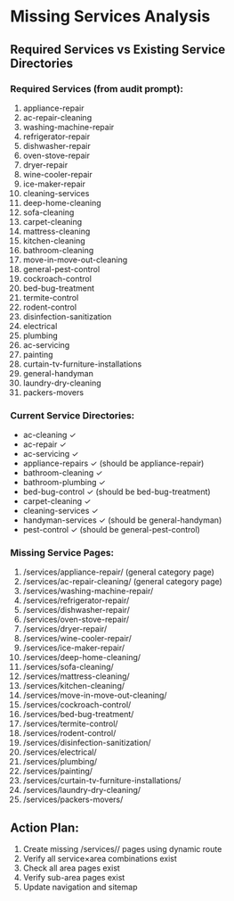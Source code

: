 # Missing Services Analysis

## Required Services vs Existing Service Directories

### Required Services (from audit prompt):
1. appliance-repair
2. ac-repair-cleaning  
3. washing-machine-repair
4. refrigerator-repair
5. dishwasher-repair
6. oven-stove-repair
7. dryer-repair
8. wine-cooler-repair
9. ice-maker-repair
10. cleaning-services
11. deep-home-cleaning
12. sofa-cleaning
13. carpet-cleaning
14. mattress-cleaning
15. kitchen-cleaning
16. bathroom-cleaning
17. move-in-move-out-cleaning
18. general-pest-control
19. cockroach-control
20. bed-bug-treatment
21. termite-control
22. rodent-control
23. disinfection-sanitization
24. electrical
25. plumbing
26. ac-servicing
27. painting
28. curtain-tv-furniture-installations
29. general-handyman
30. laundry-dry-cleaning
31. packers-movers

### Current Service Directories:
- ac-cleaning ✓
- ac-repair ✓
- ac-servicing ✓
- appliance-repairs ✓ (should be appliance-repair)
- bathroom-cleaning ✓
- bathroom-plumbing ✓
- bed-bug-control ✓ (should be bed-bug-treatment)
- carpet-cleaning ✓
- cleaning-services ✓
- handyman-services ✓ (should be general-handyman)
- pest-control ✓ (should be general-pest-control)

### Missing Service Pages:
1. /services/appliance-repair/ (general category page)
2. /services/ac-repair-cleaning/ (general category page)
3. /services/washing-machine-repair/
4. /services/refrigerator-repair/
5. /services/dishwasher-repair/
6. /services/oven-stove-repair/
7. /services/dryer-repair/
8. /services/wine-cooler-repair/
9. /services/ice-maker-repair/
10. /services/deep-home-cleaning/
11. /services/sofa-cleaning/
12. /services/mattress-cleaning/
13. /services/kitchen-cleaning/
14. /services/move-in-move-out-cleaning/
15. /services/cockroach-control/
16. /services/bed-bug-treatment/
17. /services/termite-control/
18. /services/rodent-control/
19. /services/disinfection-sanitization/
20. /services/electrical/
21. /services/plumbing/
22. /services/painting/
23. /services/curtain-tv-furniture-installations/
24. /services/laundry-dry-cleaning/
25. /services/packers-movers/

## Action Plan:
1. Create missing /services/<service-slug>/ pages using dynamic route
2. Verify all service×area combinations exist
3. Check all area pages exist
4. Verify sub-area pages exist
5. Update navigation and sitemap